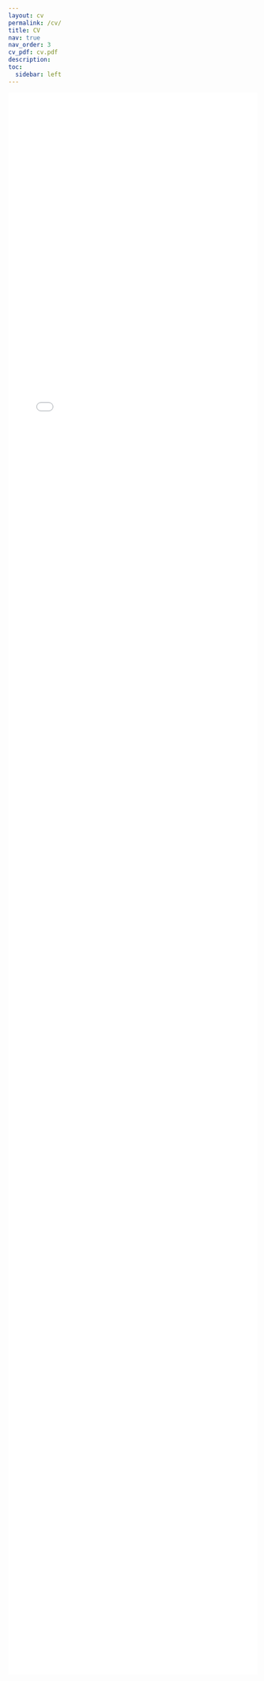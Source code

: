 ```yaml
---
layout: cv
permalink: /cv/
title: CV
nav: true
nav_order: 3
cv_pdf: cv.pdf
description: 
toc:
  sidebar: left
---
```

<div style="overflow: auto; -webkit-overflow-scrolling: touch;">
    <iframe src="../assets/CV_anglais.pdf" style="width: 100%; height: 80vh;" frameborder="0">
        This browser does not support PDFs. Please download the PDF to view it: 
        <a href="../assets/CV_anglais.pdf">Download PDF</a>.
    </iframe>
</div>
